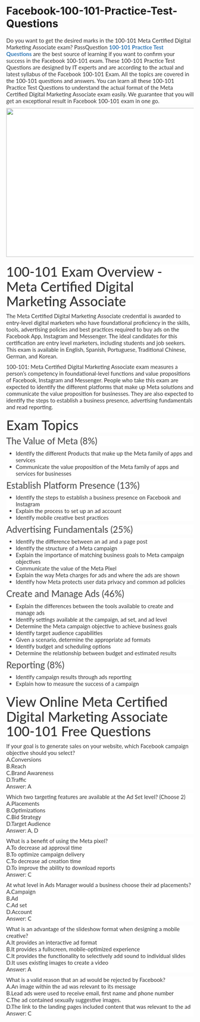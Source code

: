# Facebook-100-101-Practice-Test-Questions
<p>
	<span style="font-size:12px;font-weight:normal;">
	<p style="box-sizing:border-box;margin-top:0px;margin-bottom:10px;color:#333333;font-family:Lato;font-size:15px;white-space:normal;background-color:#FFFFFF;">
		Do you want to get the desired marks in the 100-101 Meta Certified Digital Marketing Associate exam? PassQuestion&nbsp;<span style="box-sizing:border-box;font-weight:700;"><a href="https://www.passquestion.com/100-101.html" style="box-sizing:border-box;background-color:transparent;color:#337AB7;text-decoration-line:none;">100-101 Practice Test Questions</a></span>&nbsp;are the best source of learning if you want to confirm your success in the Facebook 100-101 exam. These 100-101 Practice Test Questions are designed by IT experts and are according to the actual and latest syllabus of the Facebook 100-101 Exam. All the topics are covered in the 100-101 questions and answers. You can learn all these 100-101 Practice Test Questions to understand the actual format of the Meta Certified Digital Marketing Associate exam easily. We guarantee that you will get an exceptional result in Facebook 100-101 exam in one go.&nbsp;
	</p>
	<p style="box-sizing:border-box;margin-top:0px;margin-bottom:10px;color:#333333;font-family:Lato;font-size:15px;white-space:normal;background-color:#FFFFFF;">
		<img alt="" src="https://www.passquestion.com/uploads/pqcom/images/20220815/abae5f631070a4c6e583ba0e67257ee8.png" style="box-sizing:border-box;vertical-align:middle;max-width:100%;height:399px;width:600px;" />
	</p>
	<h1 style="box-sizing:border-box;margin:20px 0px 10px;font-size:36px;font-family:Lato;font-weight:500;line-height:1.1;color:#333333;white-space:normal;background-color:#FFFFFF;">
		100-101 Exam Overview - Meta Certified Digital Marketing Associate
	</h1>
	<p style="box-sizing:border-box;margin-top:0px;margin-bottom:10px;color:#333333;font-family:Lato;font-size:15px;white-space:normal;background-color:#FFFFFF;">
		The Meta Certified Digital Marketing Associate credential is awarded to entry-level digital marketers who have foundational proficiency in the skills, tools, advertising policies and best practices required to buy ads on the Facebook App, Instagram and Messenger. The ideal candidates for this certification are entry level marketers, including students and job seekers. This exam is available in English, Spanish, Portuguese, Traditional Chinese, German, and Korean.
	</p>
	<p style="box-sizing:border-box;margin-top:0px;margin-bottom:10px;color:#333333;font-family:Lato;font-size:15px;white-space:normal;background-color:#FFFFFF;">
		100-101: Meta Certified Digital Marketing Associate exam measures a person’s competency in foundational-level functions and value propositions of Facebook, Instagram and Messenger. People who take this exam are expected to identify the different platforms that make up Meta solutions and communicate the value proposition for businesses. They are also expected to identify the steps to establish a business presence, advertising fundamentals and read reporting.
	</p>
	<h1 style="box-sizing:border-box;margin:20px 0px 10px;font-size:36px;font-family:Lato;font-weight:500;line-height:1.1;color:#333333;white-space:normal;background-color:#FFFFFF;">
		Exam Topics
	</h1>
	<h3 style="box-sizing:border-box;font-family:Lato;font-weight:500;line-height:1.1;color:#505050;margin-top:0px;margin-bottom:10px;font-size:24px;white-space:normal;background-color:#FFFFFF;">
		The Value of Meta (8%)
	</h3>
	<ul style="box-sizing:border-box;margin-top:0px;margin-bottom:10px;color:#333333;font-family:Lato;font-size:15px;white-space:normal;background-color:#FFFFFF;">
		<li style="box-sizing:border-box;">
			Identify the different Products that make up the Meta family of apps and services
		</li>
		<li style="box-sizing:border-box;">
			Communicate the value proposition of the Meta family of apps and services for businesses
		</li>
	</ul>
	<h3 style="box-sizing:border-box;font-family:Lato;font-weight:500;line-height:1.1;color:#505050;margin-top:0px;margin-bottom:10px;font-size:24px;white-space:normal;background-color:#FFFFFF;">
		Establish Platform Presence (13%)
	</h3>
	<ul style="box-sizing:border-box;margin-top:0px;margin-bottom:10px;color:#333333;font-family:Lato;font-size:15px;white-space:normal;background-color:#FFFFFF;">
		<li style="box-sizing:border-box;">
			Identify the steps to establish a business presence on Facebook and Instagram
		</li>
		<li style="box-sizing:border-box;">
			Explain the process to set up an ad account
		</li>
		<li style="box-sizing:border-box;">
			Identify mobile creative best practices
		</li>
	</ul>
	<h3 style="box-sizing:border-box;font-family:Lato;font-weight:500;line-height:1.1;color:#505050;margin-top:0px;margin-bottom:10px;font-size:24px;white-space:normal;background-color:#FFFFFF;">
		Advertising Fundamentals (25%)
	</h3>
	<ul style="box-sizing:border-box;margin-top:0px;margin-bottom:10px;color:#333333;font-family:Lato;font-size:15px;white-space:normal;background-color:#FFFFFF;">
		<li style="box-sizing:border-box;">
			Identify the difference between an ad and a page post
		</li>
		<li style="box-sizing:border-box;">
			Identify the structure of a Meta campaign
		</li>
		<li style="box-sizing:border-box;">
			Explain the importance of matching business goals to Meta campaign objectives
		</li>
		<li style="box-sizing:border-box;">
			Communicate the value of the Meta Pixel
		</li>
		<li style="box-sizing:border-box;">
			Explain the way Meta charges for ads and where the ads are shown
		</li>
		<li style="box-sizing:border-box;">
			Identify how Meta protects user data privacy and common ad policies
		</li>
	</ul>
	<h3 style="box-sizing:border-box;font-family:Lato;font-weight:500;line-height:1.1;color:#505050;margin-top:0px;margin-bottom:10px;font-size:24px;white-space:normal;background-color:#FFFFFF;">
		Create and Manage Ads (46%)
	</h3>
	<ul style="box-sizing:border-box;margin-top:0px;margin-bottom:10px;color:#333333;font-family:Lato;font-size:15px;white-space:normal;background-color:#FFFFFF;">
		<li style="box-sizing:border-box;">
			Explain the differences between the tools available to create and manage ads
		</li>
		<li style="box-sizing:border-box;">
			Identify settings available at the campaign, ad set, and ad level
		</li>
		<li style="box-sizing:border-box;">
			Determine the Meta campaign objective to achieve business goals
		</li>
		<li style="box-sizing:border-box;">
			Identify target audience capabilities
		</li>
		<li style="box-sizing:border-box;">
			Given a scenario, determine the appropriate ad formats
		</li>
		<li style="box-sizing:border-box;">
			Identify budget and scheduling options
		</li>
		<li style="box-sizing:border-box;">
			Determine the relationship between budget and estimated results
		</li>
	</ul>
	<h3 style="box-sizing:border-box;font-family:Lato;font-weight:500;line-height:1.1;color:#505050;margin-top:0px;margin-bottom:10px;font-size:24px;white-space:normal;background-color:#FFFFFF;">
		Reporting (8%)
	</h3>
	<ul style="box-sizing:border-box;margin-top:0px;margin-bottom:10px;color:#333333;font-family:Lato;font-size:15px;white-space:normal;background-color:#FFFFFF;">
		<li style="box-sizing:border-box;">
			Identify campaign results through ads reporting
		</li>
		<li style="box-sizing:border-box;">
			Explain how to measure the success of a campaign
		</li>
	</ul>
	<h1 style="box-sizing:border-box;margin:20px 0px 10px;font-size:36px;font-family:Lato;font-weight:500;line-height:1.1;color:#333333;white-space:normal;background-color:#FFFFFF;">
		View Online Meta Certified Digital Marketing Associate 100-101 Free Questions
	</h1>
	<p style="box-sizing:border-box;margin-top:0px;margin-bottom:10px;color:#333333;font-family:Lato;font-size:15px;white-space:normal;background-color:#FFFFFF;">
		If your goal is to generate sales on your website, which Facebook campaign objective should you select?<br style="box-sizing:border-box;" />
A.Conversions<br style="box-sizing:border-box;" />
B.Reach<br style="box-sizing:border-box;" />
C.Brand Awareness<br style="box-sizing:border-box;" />
D.Traffic<br style="box-sizing:border-box;" />
Answer: A
	</p>
	<p style="box-sizing:border-box;margin-top:0px;margin-bottom:10px;color:#333333;font-family:Lato;font-size:15px;white-space:normal;background-color:#FFFFFF;">
		Which two targeting features are available at the Ad Set level? (Choose 2)<br style="box-sizing:border-box;" />
A.Placements<br style="box-sizing:border-box;" />
B.Optimizations<br style="box-sizing:border-box;" />
C.Bid Strategy<br style="box-sizing:border-box;" />
D.Target Audience<br style="box-sizing:border-box;" />
Answer: A, D
	</p>
	<p style="box-sizing:border-box;margin-top:0px;margin-bottom:10px;color:#333333;font-family:Lato;font-size:15px;white-space:normal;background-color:#FFFFFF;">
		What is a benefit of using the Meta pixel?<br style="box-sizing:border-box;" />
A.To decrease ad approval time<br style="box-sizing:border-box;" />
B.To optimize campaign delivery<br style="box-sizing:border-box;" />
C.To decrease ad creation time<br style="box-sizing:border-box;" />
D.To improve the ability to download reports<br style="box-sizing:border-box;" />
Answer: C
	</p>
	<p style="box-sizing:border-box;margin-top:0px;margin-bottom:10px;color:#333333;font-family:Lato;font-size:15px;white-space:normal;background-color:#FFFFFF;">
		At what level in Ads Manager would a business choose their ad placements?<br style="box-sizing:border-box;" />
A.Campaign<br style="box-sizing:border-box;" />
B.Ad<br style="box-sizing:border-box;" />
C.Ad set<br style="box-sizing:border-box;" />
D.Account<br style="box-sizing:border-box;" />
Answer: C
	</p>
	<p style="box-sizing:border-box;margin-top:0px;margin-bottom:10px;color:#333333;font-family:Lato;font-size:15px;white-space:normal;background-color:#FFFFFF;">
		What is an advantage of the slideshow format when designing a mobile creative?<br style="box-sizing:border-box;" />
A.It provides an interactive ad format<br style="box-sizing:border-box;" />
B.It provides a fullscreen, mobile-optimized experience<br style="box-sizing:border-box;" />
C.It provides the functionality to selectively add sound to individual slides<br style="box-sizing:border-box;" />
D.It uses existing images to create a video<br style="box-sizing:border-box;" />
Answer: A
	</p>
	<p style="box-sizing:border-box;margin-top:0px;margin-bottom:10px;color:#333333;font-family:Lato;font-size:15px;white-space:normal;background-color:#FFFFFF;">
		What is a valid reason that an ad would be rejected by Facebook?<br style="box-sizing:border-box;" />
A.An image within the ad was relevant to its message<br style="box-sizing:border-box;" />
B.Lead ads were used to receive email, first name and phone number<br style="box-sizing:border-box;" />
C.The ad contained sexually suggestive images.<br style="box-sizing:border-box;" />
D.The link to the landing pages included content that was relevant to the ad<br style="box-sizing:border-box;" />
Answer: C
	</p>
</span>
</p>
